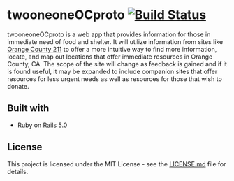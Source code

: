# twooneoneOCproto [![Build Status](https://travis-ci.org/dnguyensr/twooneoneOCproto.svg?branch=master)](https://travis-ci.org/dnguyensr/twooneoneOCproto)

twooneoneOCproto is a web app that provides information for those in immediate need of food and shelter. It will utilize information from sites like [Orange County 211](www.211oc.org) to offer a more intuitive way to find more information, locate, and map out locations that offer immediate resources in Orange County, CA.  The scope of the site will change as feedback is gained and if it is found useful, it may be expanded to include companion sites that offer resources for less urgent needs as well as resources for those that wish to donate.

## Built with
* Ruby on Rails 5.0

## License
This project is licensed under the MIT License - see the [LICENSE.md](LICENSE.md) file for details.
